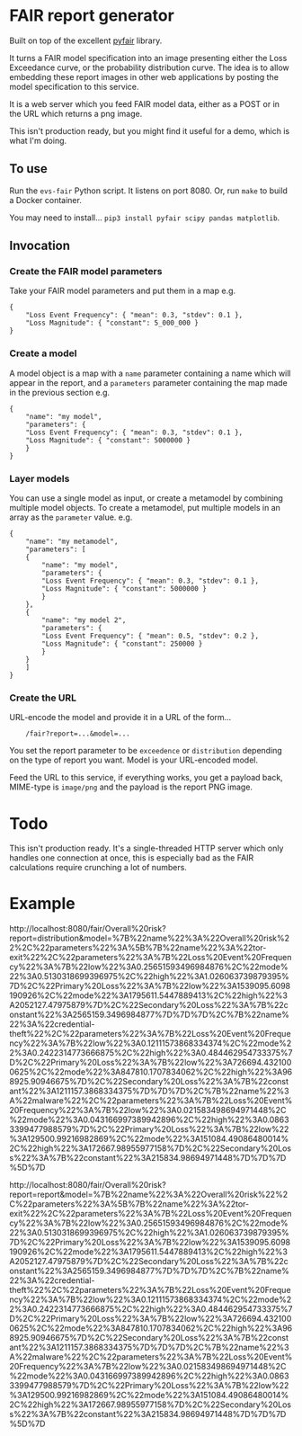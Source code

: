 
# FAIR report generator

Built on top of the excellent [pyfair](https://github.com/theonaunheim/pyfair)
library.

It turns a FAIR model specification into an image presenting either the Loss
Exceedance curve, or the probability distribution curve.  The idea is to allow
embedding these report images in other web applications by posting the
model specification to this service.

It is a web server which you feed FAIR model data, either as a POST or
in the URL which returns a png image.

This isn't production ready, but you might find it
useful for a demo, which is what I'm doing.

## To use

Run the `evs-fair` Python script.  It listens on port 8080.  Or, run
`make` to build a Docker container.

You may need to install... `pip3 install pyfair scipy pandas matplotlib`.

## Invocation

### Create the FAIR model parameters

Take your FAIR model parameters and put them in a map e.g.
```
{
    "Loss Event Frequency": { "mean": 0.3, "stdev": 0.1 },
    "Loss Magnitude": { "constant": 5_000_000 }
}
```

### Create a model

A model object is a map with a `name` parameter containing a name
which will appear in the report, and a `parameters` parameter containing the
map made in the previous section e.g.
```
{
    "name": "my model",
    "parameters": {
	"Loss Event Frequency": { "mean": 0.3, "stdev": 0.1 },
	"Loss Magnitude": { "constant": 5000000 }
    }
}
```

### Layer models

You can use a single model as input, or create a metamodel by combining
multiple model objects.  To create a metamodel, put multiple models in
an array as the `parameter` value. e.g.
```
{
    "name": "my metamodel",
    "parameters": [
	{
	    "name": "my model",
	    "parameters": {
		"Loss Event Frequency": { "mean": 0.3, "stdev": 0.1 },
		"Loss Magnitude": { "constant": 5000000 }
	    }
	},
	{
	    "name": "my model 2",
	    "parameters": {
		"Loss Event Frequency": { "mean": 0.5, "stdev": 0.2 },
		"Loss Magnitude": { "constant": 250000 }
	    }
	}
    ]
}
```

### Create the URL

URL-encode the model and provide it in a URL of the form...
```
    /fair?report=...&model=...
```

You set the report parameter to be `exceedence` or `distribution` depending
on the type of report you want.  Model is your URL-encoded model.

Feed the URL to this service, if everything works, you get a payload
back, MIME-type is `image/png` and the payload is the report PNG image.

# Todo

This isn't production ready.  It's a single-threaded HTTP server which
only handles one connection at once, this is especially bad as the FAIR
calculations require crunching a lot of numbers.

# Example

http://localhost:8080/fair/Overall%20risk?report=distribution&model=%7B%22name%22%3A%22Overall%20risk%22%2C%22parameters%22%3A%5B%7B%22name%22%3A%22tor-exit%22%2C%22parameters%22%3A%7B%22Loss%20Event%20Frequency%22%3A%7B%22low%22%3A0.25651593496984876%2C%22mode%22%3A0.5130318699396975%2C%22high%22%3A1.026063739879395%7D%2C%22Primary%20Loss%22%3A%7B%22low%22%3A1539095.6098190926%2C%22mode%22%3A1795611.5447889413%2C%22high%22%3A2052127.47975879%7D%2C%22Secondary%20Loss%22%3A%7B%22constant%22%3A2565159.3496984877%7D%7D%7D%2C%7B%22name%22%3A%22credential-theft%22%2C%22parameters%22%3A%7B%22Loss%20Event%20Frequency%22%3A%7B%22low%22%3A0.12111573868334374%2C%22mode%22%3A0.2422314773666875%2C%22high%22%3A0.484462954733375%7D%2C%22Primary%20Loss%22%3A%7B%22low%22%3A726694.4321000625%2C%22mode%22%3A847810.1707834062%2C%22high%22%3A968925.90946675%7D%2C%22Secondary%20Loss%22%3A%7B%22constant%22%3A1211157.3868334375%7D%7D%7D%2C%7B%22name%22%3A%22malware%22%2C%22parameters%22%3A%7B%22Loss%20Event%20Frequency%22%3A%7B%22low%22%3A0.021583498694971448%2C%22mode%22%3A0.043166997389942896%2C%22high%22%3A0.08633399477988579%7D%2C%22Primary%20Loss%22%3A%7B%22low%22%3A129500.99216982869%2C%22mode%22%3A151084.49086480014%2C%22high%22%3A172667.98955977158%7D%2C%22Secondary%20Loss%22%3A%7B%22constant%22%3A215834.98694971448%7D%7D%7D%5D%7D

http://localhost:8080/fair/Overall%20risk?report=report&model=%7B%22name%22%3A%22Overall%20risk%22%2C%22parameters%22%3A%5B%7B%22name%22%3A%22tor-exit%22%2C%22parameters%22%3A%7B%22Loss%20Event%20Frequency%22%3A%7B%22low%22%3A0.25651593496984876%2C%22mode%22%3A0.5130318699396975%2C%22high%22%3A1.026063739879395%7D%2C%22Primary%20Loss%22%3A%7B%22low%22%3A1539095.6098190926%2C%22mode%22%3A1795611.5447889413%2C%22high%22%3A2052127.47975879%7D%2C%22Secondary%20Loss%22%3A%7B%22constant%22%3A2565159.3496984877%7D%7D%7D%2C%7B%22name%22%3A%22credential-theft%22%2C%22parameters%22%3A%7B%22Loss%20Event%20Frequency%22%3A%7B%22low%22%3A0.12111573868334374%2C%22mode%22%3A0.2422314773666875%2C%22high%22%3A0.484462954733375%7D%2C%22Primary%20Loss%22%3A%7B%22low%22%3A726694.4321000625%2C%22mode%22%3A847810.1707834062%2C%22high%22%3A968925.90946675%7D%2C%22Secondary%20Loss%22%3A%7B%22constant%22%3A1211157.3868334375%7D%7D%7D%2C%7B%22name%22%3A%22malware%22%2C%22parameters%22%3A%7B%22Loss%20Event%20Frequency%22%3A%7B%22low%22%3A0.021583498694971448%2C%22mode%22%3A0.043166997389942896%2C%22high%22%3A0.08633399477988579%7D%2C%22Primary%20Loss%22%3A%7B%22low%22%3A129500.99216982869%2C%22mode%22%3A151084.49086480014%2C%22high%22%3A172667.98955977158%7D%2C%22Secondary%20Loss%22%3A%7B%22constant%22%3A215834.98694971448%7D%7D%7D%5D%7D

